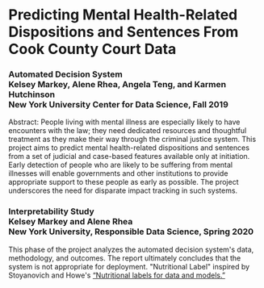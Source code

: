 # Predicting Mental Health-Related Dispositions and Sentences From Cook County Court Data


### Automated Decision System<br/>Kelsey Markey, Alene Rhea, Angela Teng, and Karmen Hutchinson<br/>New York University Center for Data Science, Fall 2019
Abstract: People living with mental illness are especially likely to have encounters with the law; they need dedicated resources and thoughtful treatment as they make their way through the criminal justice system. This project aims to predict mental health-related dispositions and sentences from a set of judicial and case-based features available only at initiation. Early detection of people who are likely to be suffering from mental illnesses will enable governments and other institutions to provide appropriate support to these people as early as possible. The project underscores the need for disparate impact tracking in such systems.



### Interpretability Study<br/>Kelsey Markey and Alene Rhea<br/>New York University, Responsible Data Science, Spring 2020
This phase of the project analyzes the automated decision system's data, methodology, and outcomes. The report ultimately concludes that the system is not appropriate for deployment. "Nutritional Label" inspired by Stoyanovich and Howe's [“Nutritional labels for data and models.”](http://sites.computer.org/debull/A19sept/p13.pdf) 






